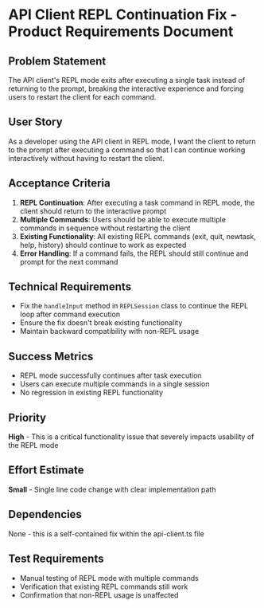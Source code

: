 # API Client REPL Continuation Fix - Product Requirements Document

## Problem Statement

The API client's REPL mode exits after executing a single task instead of returning to the prompt, breaking the interactive experience and forcing users to restart the client for each command.

## User Story

As a developer using the API client in REPL mode, I want the client to return to the prompt after executing a command so that I can continue working interactively without having to restart the client.

## Acceptance Criteria

1. **REPL Continuation**: After executing a task command in REPL mode, the client should return to the interactive prompt
2. **Multiple Commands**: Users should be able to execute multiple commands in sequence without restarting the client
3. **Existing Functionality**: All existing REPL commands (exit, quit, newtask, help, history) should continue to work as expected
4. **Error Handling**: If a command fails, the REPL should still continue and prompt for the next command

## Technical Requirements

- Fix the `handleInput` method in `REPLSession` class to continue the REPL loop after command execution
- Ensure the fix doesn't break existing functionality
- Maintain backward compatibility with non-REPL usage

## Success Metrics

- REPL mode successfully continues after task execution
- Users can execute multiple commands in a single session
- No regression in existing REPL functionality

## Priority

**High** - This is a critical functionality issue that severely impacts usability of the REPL mode

## Effort Estimate

**Small** - Single line code change with clear implementation path

## Dependencies

None - this is a self-contained fix within the api-client.ts file

## Test Requirements

- Manual testing of REPL mode with multiple commands
- Verification that existing REPL commands still work
- Confirmation that non-REPL usage is unaffected
